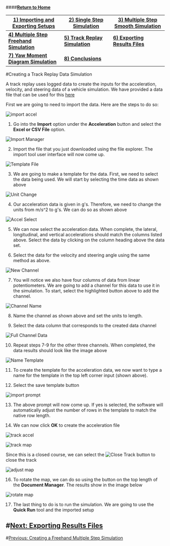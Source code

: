 ####__[Return to Home](1_Tutorial_2.md)__

[1) Importing and Exporting Setups](2_ImportExport.md)|[2) Single Step Simulation](3_SingleStepSim.md)|[3) Multiple Step Smooth Simulation](4_MultiStepSim.md)
-|-|-
[__4) Multiple Step Freehand Simulation__](5_MultiStepRough.md)|[__5) Track Replay Simulation__](6_TrackReplay.md)|[__6) Exporting Results Files__](7_ExportResults.md)
[__7) Yaw Moment Diagram Simulation__](8_YMDSim.md)|[__8) Conclusions__](9_Conclusions.md)

#Creating a Track Replay Data Simulation

A track replay uses logged data to create the inputs for the acceleration, velocity, and steering data of a vehicle simulation. We have provided a data file that can be used for this [here](../OPTIMUMDYNAMICS_NURBURGRING_TUTORIAL.csv)

First we are going to need to import the data.  Here are the steps to do so:

![import accel](../img/import_accel.png)

1) Go into the __Import__ option under the __Acceleration__ button and select the __Excel or CSV File__ option.

![Import Manager](../img/import_ui.png)

2) Import the file that you just downloaded using the file explorer. The import tool user interface will now come up.

![Template File](../img/time_select.png)

3) We are going to make a template for the data. First, we need to select the data being used. We will start by selecting the time data as shown above

![Unit Change](../img/unit_change.png)

4) Our acceleration data is given in g's. Therefore, we need to change the units from m/s^2 to g's. We can do so as shown above

![Accel Select](../img/accel_data.png)

5) We can now select the acceleration data. When complete, the lateral, longitudinal, and vertical accelerations should match the columns listed above. Select the data by clicking on the column heading above the data set.

6) Select the data for the velocity and steering angle using the same method as above.

![New Channel](../img/new_channel.png)

7) You will notice we also have four columns of data from linear potentiometers.  We are going to add a channel for this data to use it in the simulation. To start, select the highlighted button above to add the channel.

![Channel Name](../img/channel_name.png)

8) Name the channel as shown above and set the units to length.

9) Select the data column that corresponds to the created data channel

![Full Channel Data](../img/full_channel.png)

10) Repeat steps 7-9 for the other three channels. When completed, the data results should look like the image above

![Name Template](../img/name_template.PNG)

11) To create the template for the acceleration data, we now want to type a name for the template in the top left corner input (shown above).

12) Select the save template button

![import prompt](../img/import_prompt.png)

13) The above prompt will now come up. If yes is selected, the software will automatically adjust the number of rows in the template to match the native row length.

14) We can now click __OK__ to create the acceleration file

![track accel](../img/track_accel.png)

![track map](../img/track_map.png)

Since this is a closed course, we can select the ![Close Track](../img/close_track.png) button to close the track

![adjust map](../img/adjusted_map.png)

16) To rotate the map, we can do so using the button on the top length of the __Document Manager__. The results show in the image below

![rotate map](../img/rotate_map.png)

17) The last thing to do is to run the simulation. We are going to use the __Quick Run__ tool and the imported setup

#[Next: Exporting Results Files](7_ExportResults.md)
--------------------------------------------------------
#[Previous: Creating a Freehand Multiple Step Simulation](5_MultiStepRough.md)